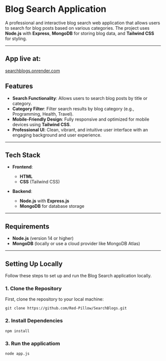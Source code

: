 # Blog Search Application

A professional and interactive blog search web application that allows users to search for blog posts based on various categories. The project uses **Node.js** with **Express**, **MongoDB** for storing blog data, and **Tailwind CSS** for styling.

---

## App live at:

[searchblogs.onrender.com](https://searchblogs.onrender.com/)

## Features

- **Search Functionality**: Allows users to search blog posts by title or category.
- **Category Filter**: Filter search results by blog category (e.g., Programming, Health, Travel).
- **Mobile-Friendly Design**: Fully responsive and optimized for mobile devices using **Tailwind CSS**.
- **Professional UI**: Clean, vibrant, and intuitive user interface with an engaging background and user experience.

---

## Tech Stack

- **Frontend**: 
  - **HTML**
  - **CSS** (Tailwind CSS)
  
- **Backend**:
  - **Node.js** with **Express.js**
  - **MongoDB** for database storage

---

## Requirements

- **Node.js** (version 14 or higher)
- **MongoDB** (locally or use a cloud provider like MongoDB Atlas)

---

## Setting Up Locally

Follow these steps to set up and run the Blog Search application locally.

### 1. Clone the Repository

First, clone the repository to your local machine:

```
git clone https://github.com/Red-Pillow/SearchBlogs.git
```

### 2. Install Dependencies

```
npm install
```

### 3. Run the applicatiom

```
node app.js
```